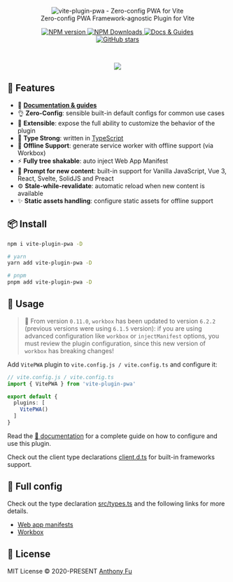 <p align='center'>
<img src='https://vite-plugin-pwa.netlify.app/banner_light.svg' alt="vite-plugin-pwa - Zero-config PWA for Vite"><br>
Zero-config PWA Framework-agnostic Plugin for Vite
</p>

<p align='center'>
<a href='https://www.npmjs.com/package/vite-plugin-pwa' target="__blank">
<img src='https://img.shields.io/npm/v/vite-plugin-pwa?color=33A6B8&label=' alt="NPM version">
</a>
<a href="https://www.npmjs.com/package/vite-plugin-pwa" target="__blank">
    <img alt="NPM Downloads" src="https://img.shields.io/npm/dm/vite-plugin-pwa?color=476582&label=">
</a>
<a href="https://vite-plugin-pwa.netlify.app/" target="__blank">
    <img src="https://img.shields.io/static/v1?label=&message=docs%20%26%20guides&color=2e859c" alt="Docs & Guides">
</a>
<br>
<a href="https://github.com/antfu/vite-plugin-pwa" target="__blank">
<img alt="GitHub stars" src="https://img.shields.io/github/stars/antfu/vite-plugin-pwa?style=social">
</a>
</p>

<br>

<p align="center">
  <a href="https://cdn.jsdelivr.net/gh/antfu/static/sponsors.svg">
    <img src='https://cdn.jsdelivr.net/gh/antfu/static/sponsors.svg'/>
  </a>
</p>


## 🚀 Features

- 📖 [**Documentation & guides**](https://vite-plugin-pwa.netlify.app/)
- 👌 **Zero-Config**: sensible built-in default configs for common use cases
- 🔩 **Extensible**: expose the full ability to customize the behavior of the plugin
- 🦾 **Type Strong**: written in [TypeScript](https://www.typescriptlang.org/)
- 🔌 **Offline Support**: generate service worker with offline support (via Workbox)
- ⚡ **Fully tree shakable**: auto inject Web App Manifest
- 💬 **Prompt for new content**: built-in support for Vanilla JavaScript, Vue 3, React, Svelte, SolidJS and Preact
- ⚙️ **Stale-while-revalidate**: automatic reload when new content is available
- ✨ **Static assets handling**: configure static assets for offline support

## 📦 Install

```bash
npm i vite-plugin-pwa -D 

# yarn 
yarn add vite-plugin-pwa -D

# pnpm 
pnpm add vite-plugin-pwa -D
```

## 🦄 Usage

> 🎩 From version `0.11.0`, `workbox` has been updated to version `6.2.2` (previous versions were using `6.1.5` 
version): if you are using advanced configuration like `workbox` or `injectManifest` options, you must review the plugin
configuration, since this new version of `workbox` has breaking changes!

Add `VitePWA` plugin to `vite.config.js / vite.config.ts` and configure it:

```ts
// vite.config.js / vite.config.ts
import { VitePWA } from 'vite-plugin-pwa'

export default {
  plugins: [
    VitePWA()
  ]
}
```

Read the [📖 documentation](https://vite-plugin-pwa.netlify.app/guide/) for a complete guide on how to configure and use 
this plugin.

Check out the client type declarations [client.d.ts](./client.d.ts) for built-in frameworks support.

## 👀 Full config

Check out the type declaration [src/types.ts](./src/types.ts) and the following links for more details.

- [Web app manifests](https://developer.mozilla.org/en-US/docs/Web/Manifest)
- [Workbox](https://developers.google.com/web/tools/workbox)


## 📄 License

MIT License © 2020-PRESENT [Anthony Fu](https://github.com/antfu)
